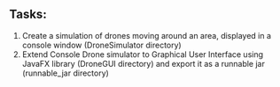 ## Tasks:

1. Create a simulation of drones moving around an area, displayed in a console window (DroneSimulator directory)
2. Extend Console Drone simulator to Graphical User Interface using JavaFX library (DroneGUI directory) and export it as a runnable jar (runnable_jar directory)
